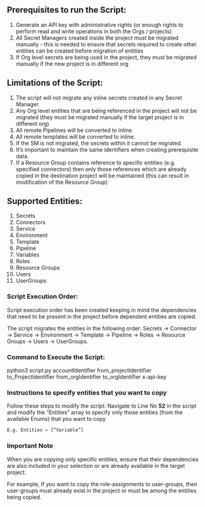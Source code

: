 ## Prerequisites to run the Script:
1. Generate an API key with administrative rights (or enough rights to perform read and write operations in both the Orgs / projects)
2. All Secret Managers created inside the project must be migrated manually - this is needed to ensure that secrets required to create other entities can be created before migration of entities
3. If Org level secrets are being used in the project, they must be migrated manually if the new project is in different org


## Limitations of the Script:

1. The script will not migrate any inline secrets created in any Secret Manager.
2. Any Org level entities that are being referenced in the project will not be migrated (they must be migrated manually if the target project is in different org)
3. All remote Pipelines will be converted to inline.
4. All remote templates will be converted to inline.
5. If the SM is not migrated, the secrets within it cannot be migrated.
6. It’s important to maintain the same identifiers when creating prerequisite data.
7. If a Resource Group contains reference to specific entities (e.g. specified connectors) then only those references which are already copied in the destination project will be maintained (this can result in modification of the Resource Group)


## Supported Entities:

1. Secrets 
2. Connectors
3. Service
4. Environment
5. Template
6. Pipeline
7. Variables
8. Roles
9. Resource Groups
10. Users
11. UserGroups


### Script Execution Order:
Script execution order has been created keeping in mind the dependencies that need to be present in the project before dependent entities are copied.

The script migrates the entities in the following order: Secrets -> Connector -> Service -> Environment -> Template -> Pipeline -> Roles -> Resource Groups -> Users -> UserGroups.


### Command to Execute the Script:

python3 script.py accountIdentifier from_projectIdentifier to_ProjectIdentifier from_orgIdentifier to_orgIdentifier x-api-key

### Instructions to specify entities that you want to copy

Follow these steps to modify the script:
Navigate to Line No **52** in the script and modify the “Entities” array to specify only those entities (from the available Enums) that you want to copy

```python
E.g. Entities = [“Variable”]
```

### Important Note
When you are copying only specific entities, ensure that their dependencies are also included in your selection or are already available in the target project.

For example,
If you want to copy the role-assignments to user-groups, then user-groups must already exist in the project or must be among the entities being copied.

